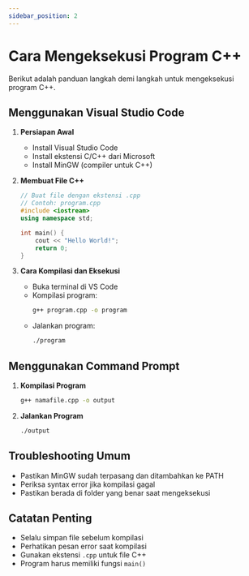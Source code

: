```yaml
---
sidebar_position: 2
---
```


# Cara Mengeksekusi Program C++

Berikut adalah panduan langkah demi langkah untuk mengeksekusi program C++.

## Menggunakan Visual Studio Code

1. **Persiapan Awal**
   - Install Visual Studio Code
   - Install ekstensi C/C++ dari Microsoft
   - Install MinGW (compiler untuk C++)

2. **Membuat File C++**
   ```cpp
   // Buat file dengan ekstensi .cpp
   // Contoh: program.cpp
   #include <iostream>
   using namespace std;

   int main() {
       cout << "Hello World!";
       return 0;
   }
   ```

3. **Cara Kompilasi dan Eksekusi**
   - Buka terminal di VS Code
   - Kompilasi program:
     ```bash
     g++ program.cpp -o program
     ```
   - Jalankan program:
     ```bash
     ./program
     ```

## Menggunakan Command Prompt

1. **Kompilasi Program**
   ```bash
   g++ namafile.cpp -o output
   ```

2. **Jalankan Program**
   ```bash
   ./output
   ```

## Troubleshooting Umum

- Pastikan MinGW sudah terpasang dan ditambahkan ke PATH
- Periksa syntax error jika kompilasi gagal
- Pastikan berada di folder yang benar saat mengeksekusi

## Catatan Penting

- Selalu simpan file sebelum kompilasi
- Perhatikan pesan error saat kompilasi
- Gunakan ekstensi `.cpp` untuk file C++
- Program harus memiliki fungsi `main()`